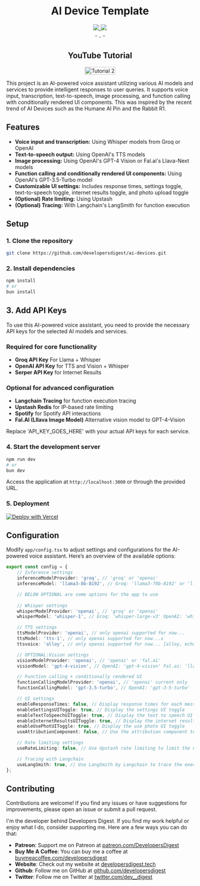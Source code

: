 <h1 align="center">AI Device Template</h1>
<div>
    <div align="center">
        <a href="https://twitter.com/dev__digest">
            <img src="https://img.shields.io/badge/X/Twitter-000000?style=for-the-badge&logo=x&logoColor=white" />
        </a>
        <a href="https://www.youtube.com/@developersdigest">
            <img src="https://img.shields.io/badge/YouTube-FF0000?style=for-the-badge&logo=youtube&logoColor=white" />
        </a>
    </div>
</div>
<div style="display: flex; justify-content: center; align-items: left;" >
    <div align="center" > 
        <a href="https://www.youtube.com/@developersdigest" >
            <img src="https://media.giphy.com/media/v1.Y2lkPTc5MGI3NjExMmV0bjdkYzNpcDNka3BoaTFoNDJ3MTl0c3dmN3pqZGdjanh6N3c2YSZlcD12MV9pbnRlcm5hbF9naWZfYnlfaWQmY3Q9Zw/UjkWj9Q6yInxQHp1tY/giphy.gif" style="width: 40%; height: auto;"/>
        </a>
        <a href="https://twitter.com/dev__digest" >
            <img src="https://media.giphy.com/media/v1.Y2lkPTc5MGI3NjExbzZtaTB5eHVzcjlnaHQ5b2c5OGJqeG9kcTk3N3V4eG5xY25mdHlpayZlcD12MV9pbnRlcm5hbF9naWZfYnlfaWQmY3Q9Zw/GIcUHNXLsv0pEHHQ2i/giphy.gif" style="width: 40%; height: auto;" />
        </a>
    </div>
</div>

<h2 align="center">YouTube Tutorial</h2>

<div style="display: flex; justify-content: center; align-items: left;" >
    <a href="https://youtu.be/CXDFGyO2FUI">
        <img src="https://img.youtube.com/vi/CXDFGyO2FUI/0.jpg" alt="Tutorial 2" style="width: 100%; height: auto;">
    </a>
</div>

This project is an AI-powered voice assistant utilizing various AI models and services to provide intelligent responses to user queries. It supports voice input, transcription, text-to-speech, image processing, and function calling with conditionally rendered UI components. This was inspired by the recent trend of AI Devices such as the Humane AI Pin and the Rabbit R1. 

## Features

- **Voice input and transcription:** Using Whisper models from Groq or OpenAI
- **Text-to-speech output:** Using OpenAI's TTS models
- **Image processing:** Using OpenAI's GPT-4 Vision or Fal.ai's Llava-Next models
- **Function calling and conditionally rendered UI components:** Using OpenAI's GPT-3.5-Turbo model
- **Customizable UI settings:** Includes response times, settings toggle, text-to-speech toggle, internet results toggle, and photo upload toggle
- **(Optional) Rate limiting:** Using Upstash
- **(Optional) Tracing:** With Langchain's LangSmith for function execution

## Setup

### 1. Clone the repository
```bash
git clone https://github.com/developersdigest/ai-devices.git
```

### 2. Install dependencies
```bash
npm install 
# or
bun install
```

## 3. Add API Keys

To use this AI-powered voice assistant, you need to provide the necessary API keys for the selected AI models and services. 

### Required for core functionality
- **Groq API Key** For Llama + Whisper
- **OpenAI API Key** for TTS and Vision + Whisper
- **Serper API Key** for Internet Results 

### Optional for advanced configuration
- **Langchain Tracing** for function execution tracing
- **Upstash Redis** for IP-based rate limiting
- **Spotify** for Spotify API interactions
- **Fal.AI (Lllava Image Model)** Alternative vision model to GPT-4-Vision

Replace 'API_KEY_GOES_HERE' with your actual API keys for each service.

### 4. Start the development server
```bash
npm run dev
# or
bun dev
```

Access the application at `http://localhost:3000` or through the provided URL.

### 5. Deployment

[![Deploy with Vercel](https://vercel.com/button)](https://vercel.com/new/developersdigests-projects/clone?repository-url=https%3A%2F%2Fgithub.com%2Fdevelopersdigest%2Fai-devices&env=GROQ_API_KEY&env=OPENAI_API_KEY&project-name=ai-devices&repository-name=ai-devices)

## Configuration

Modify `app/config.tsx` to adjust settings and configurations for the AI-powered voice assistant. Here’s an overview of the available options:

```typescript
export const config = {
    // Inference settings
    inferenceModelProvider: 'groq', // 'groq' or 'openai'
    inferenceModel: 'llama3-8b-8192', // Groq: 'llama3-70b-8192' or 'llama3-8b-8192'.. OpenAI: 'gpt-4-turbo etc

    // BELOW OPTIONAL are some options for the app to use
    
    // Whisper settings
    whisperModelProvider: 'openai', // 'groq' or 'openai'
    whisperModel: 'whisper-1', // Groq: 'whisper-large-v3' OpenAI: 'whisper-1'

    // TTS settings
    ttsModelProvider: 'openai', // only openai supported for now...
    ttsModel: 'tts-1', // only openai supported for now...s
    ttsvoice: 'alloy', // only openai supported for now... [alloy, echo, fable, onyx, nova, and shimmer]

    // OPTIONAL:Vision settings 
    visionModelProvider: 'openai', // 'openai' or 'fal.ai'
    visionModel: 'gpt-4-vision', // OpenAI: 'gpt-4-vision' Fal.ai: 'llava-next'

    // Function calling + conditionally rendered UI
    functionCallingModelProvider: 'openai', // 'openai' current only
    functionCallingModel: 'gpt-3.5-turbo', // OpenAI: 'gpt-3-5-turbo'

    // UI settings 
    enableResponseTimes: false, // Display response times for each message
    enableSettingsUIToggle: true, // Display the settings UI toggle
    enableTextToSpeechUIToggle: true, // Display the text to speech UI toggle
    enableInternetResultsUIToggle: true, // Display the internet results UI toggle
    enableUsePhotUIToggle: true, // Display the use photo UI toggle
    useAttributionComponent: false, // Use the attribution component to display the attribution of the AI models/services used

    // Rate limiting settings
    useRateLimiting: false, // Use Upstash rate limiting to limit the number of requests per user

    // Tracing with Langchain
    useLangSmith: true, // Use LangSmith by Langchain to trace the execution of the functions in the config.tsx set to true to use.
};
```

## Contributing

Contributions are welcome! If you find any issues or have suggestions for improvements, please open an issue or submit a pull request.

I'm the developer behind Developers Digest. If you find my work helpful or enjoy what I do, consider supporting me. Here are a few ways you can do that:

- **Patreon**: Support me on Patreon at [patreon.com/DevelopersDigest](https://www.patreon.com/DevelopersDigest)
- **Buy Me A Coffee**: You can buy me a coffee at [buymeacoffee.com/developersdigest](https://www.buymeacoffee.com/developersdigest)
- **Website**: Check out my website at [developersdigest.tech](https://developersdigest.tech)
- **Github**: Follow me on GitHub at [github.com/developersdigest](https://github.com/developersdigest)
- **Twitter**: Follow me on Twitter at [twitter.com/dev__digest](https://twitter.com/dev__digest)
